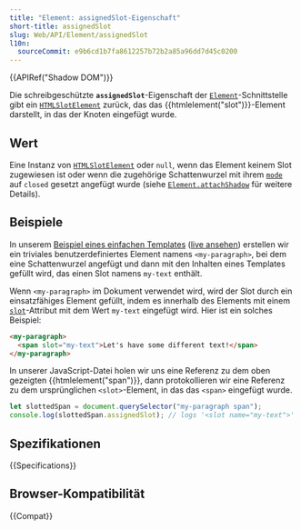 ```yaml
---
title: "Element: assignedSlot-Eigenschaft"
short-title: assignedSlot
slug: Web/API/Element/assignedSlot
l10n:
  sourceCommit: e9b6cd1b7fa8612257b72b2a85a96dd7d45c0200
---
```


{{APIRef("Shadow DOM")}}

Die schreibgeschützte **`assignedSlot`**-Eigenschaft der [`Element`](/de/docs/Web/API/Element)-Schnittstelle gibt ein [`HTMLSlotElement`](/de/docs/Web/API/HTMLSlotElement) zurück, das das {{htmlelement("slot")}}-Element darstellt, in das der Knoten eingefügt wurde.

## Wert

Eine Instanz von [`HTMLSlotElement`](/de/docs/Web/API/HTMLSlotElement) oder `null`, wenn das Element keinem Slot zugewiesen ist oder wenn die zugehörige Schattenwurzel mit ihrem [`mode`](/de/docs/Web/API/ShadowRoot/mode) auf `closed` gesetzt angefügt wurde (siehe [`Element.attachShadow`](/de/docs/Web/API/Element/attachShadow) für weitere Details).

## Beispiele

In unserem [Beispiel eines einfachen Templates](https://github.com/mdn/web-components-examples/tree/main/simple-template) ([live ansehen](https://mdn.github.io/web-components-examples/simple-template/)) erstellen wir ein triviales benutzerdefiniertes Element namens `<my-paragraph>`, bei dem eine Schattenwurzel angefügt und dann mit den Inhalten eines Templates gefüllt wird, das einen Slot namens `my-text` enthält.

Wenn `<my-paragraph>` im Dokument verwendet wird, wird der Slot durch ein einsatzfähiges Element gefüllt, indem es innerhalb des Elements mit einem [`slot`](/de/docs/Web/HTML/Reference/Global_attributes/slot)-Attribut mit dem Wert `my-text` eingefügt wird. Hier ist ein solches Beispiel:

```html
<my-paragraph>
  <span slot="my-text">Let's have some different text!</span>
</my-paragraph>
```

In unserer JavaScript-Datei holen wir uns eine Referenz zu dem oben gezeigten {{htmlelement("span")}}, dann protokollieren wir eine Referenz zu dem ursprünglichen `<slot>`-Element, in das das `<span>` eingefügt wurde.

```js
let slottedSpan = document.querySelector("my-paragraph span");
console.log(slottedSpan.assignedSlot); // logs '<slot name="my-text">'
```

## Spezifikationen

{{Specifications}}

## Browser-Kompatibilität

{{Compat}}
